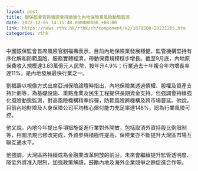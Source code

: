 ```yaml
---
layout: post
title: 銀保監會官員強調會持續強化內地保險業風險動態監測
date: 2022-12-05 14:15:48.000000000 +08:00
link: https://news.rthk.hk/rthk/ch/component/k2/1678500-20221205.htm
categories: rthk
---
```


中國銀保監會首席風險官劉福壽表示，目前內地保險業發展穩健，監管機構堅持有序化解和防範風險、服務實體經濟，帶動保費規模穩步增長。截至9月底，內地原保費收入規模達3.83萬億元人民幣，按年升4.9%；行業過去十年複合年均增長率達11%，是內地發展最快行業之一。

劉福壽以視像方式出席亞洲保險論壇時指出，內地保險業透過債權、股權及資產支持計劃等，為基礎設施、重點產業及民生工程提供長期資金支持，但強調會持續強化風險動態監測，對高風險機構精準拆彈，防範風險跨機構及跨市場蔓延。他說，目前內地財險及人身保險公司平均核心償付能力充足率達148%，認為行業風險可控。

他又說，內地今年提出多項措施促進行業對外開放，包括取消外資持股比例限制等，相關法規已修改完成，外資參與積極性提高，保險業亦不斷提升大灣區市場互聯互通水平。

他強調，大灣區將持續成為金融業改革開放的前沿，未來會繼續提升監管透明度、降低外資准入限制，加強政策解讀，鼓勵內地及海外企業競爭之餘促進合作等。
